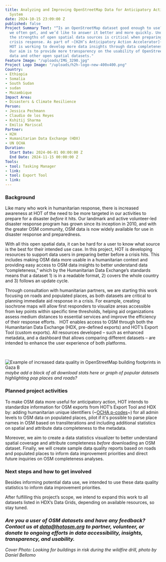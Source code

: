 ```yaml
---
title: Analyzing and Improving OpenStreetMap Data for Anticipatory Action in the Humanitarian
  System
date: 2024-10-15 23:09:00 Z
published: false
Project Summary Text: "“Is an OpenStreetMap dataset good enough to use?” is a question
  we often get, and we’d like to answer it better and more quickly. Understanding
  the strengths of open spatial data sources is critical when preparing maps for a
  crisis response. As part of ~[H2H’s Anticipatory Action Accelerator](https://h2hnetwork.org/enhancing-h2h-action-for-anticipatory-response/)~,
  HOT is working to develop more data insights through data completeness statistics.
  Our aim is to provide more transparency on the usability of OpenStreetMap (OSM)
  data and other open spatial datasets."
Feature Image: "/uploads/IMG_3290.jpg"
Project Logo Image: "/uploads/h2h-logo-new-400x400.png"
Country:
- Ethiopia
- Somalia
- South Sudan
- sudan
- Mozambique
Impact Area:
- Disasters & Climate Resilience
Person:
- Jessica Pechmann
- Claudio de los Reyes
- Kshitij Sharma
- Emilio Mariscal
Partner:
- H2H
- Humanitarian Data Exchange (HDX)
- UN OCHA
Duration:
  Start Date: 2024-06-01 00:00:00 Z
  End Date: 2024-11-15 00:00:00 Z
Tools:
- tool: Tasking Manager
- link: 
- tool: Export Tool
- link: 
---
```


### Background

Like many who work in humanitarian response, there is increased awareness at HOT of the need to be more targeted in our activities to prepare for a disaster *before* it hits. Our landmark and active volunteer-led disaster response program has grown since its inception in 2010, and with the greater OSM community, OSM data is now widely available for use in disaster response and preparedness. 

With all this open spatial data, it can be hard for a user to know what source is the best for their intended use case. In this project, HOT is developing resources to support data users in preparing better before a crisis hits. This includes making OSM data more usable in a humanitarian context and providing easy access to OSM data insights to better understand data “completeness,” which by the Humanitarian Data Exchange’s standards means that a dataset 1) is in a readable format, 2) covers the whole country and 3) follows an update cycle.

Through consultation with humanitarian partners, we are starting this work focusing on roads and populated places, as both datasets are critical to planning immediate aid response in a crisis. For example, creating isochrone maps will allow first responders to visualize areas accessible from key points within specific time thresholds, helping aid organizations assess medium distances to essential services and improve the efficiency of their response efforts.   HOT enables access to OSM through both the Humanitarian Data Exchange (HDX, pre-defined exports) and HOT’s Export Tool (custom exports). All resources developed – such as enhanced metadata, and a dashboard that allows comparing different datasets – are intended to enhance the user experience of both platforms.  



<br>

![Example of increased data quality in OpenStreetMap building footprints in Gaza B](https://www.hotosm.org/uploads/Example%20of%20increased%20data%20quality%20in%20OpenStreetMap%20building%20footprints%20in%20Gaza%20B.png)
*maybe add a block of all download stats here or graph of popular datasets highlighting pop places and roads?*
<br>




### Planned project activities 

To make OSM data more useful for anticipatory action, HOT intends to standardize information for OSM exports from HOT’s Export Tool and HDX by: adding humanitarian unique identifiers (~[OCHA p-codes](https://storymaps.arcgis.com/stories/dcf6135fc0e943a9b77823bb069e2578)~) for all admin levels to OSM data on populated places, pilot if it's possible to parse place names in OSM based on transliterations and including additional statistics on spatial and attribute data completeness to the metadata.

Moreover, we aim to create a data statistics visualizer to better understand spatial coverage and attribute completeness *before* downloading an OSM dataset. Finally, we will create sample data quality reports based on roads and populated places to inform data improvement priorities and direct future inquiries on OSM completeness analyses. 

### Next steps and how to get involved

Besides informing potential data use, we intended to use these data quality statistics to inform data improvement priorities. 

After fulfilling this project’s scope, we intend to expand this work to all datasets listed in HDX’s Data Grids, depending on available resources, so stay tuned. 

### *Are you a user of OSM datasets and have any feedback? Contact us at data@hotosm.org to partner, volunteer, or donate to ongoing efforts in data accessibility, insights, transparency, and usability.*

*Cover Photo: Looking for buildings in risk during the wildfire drill, photo by Daniel Bellomo*